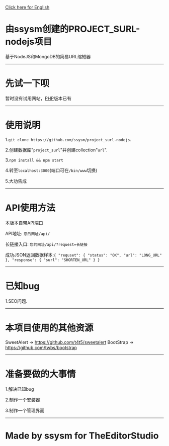 
[Click here for English](README.md)

# 由ssysm创建的PROJECT_SURL-nodejs项目

基于NodeJS和MongoDB的简易URL缩短器

----------------------------------------

# 先试一下呗

暂时没有试用网站，[PHP](http://theeditor.studio)版本已有


-----------------------------------------
# 使用说明

1.`git clone https://github.com/ssysm/project_surl-nodejs`.

2.创建数据库"`project_surl`"并创建collection"`url`".

3.`npm install && npm start`

4.转至`localhost:3000`(端口可在`/bin/www`切换)

5.大功告成

-----------------------------------------

# API使用方法

本版本自带API端口

API地址: `您的网址/api/`

长链接入口: `您的网址/api/?request=长链接`

成功JSON返回数据样本:``` {
"requset": {
"status": "OK",
"url": "LONG_URL"
},
"response": {
"surl": "SHORTEN_URL"
}
} ```

-----------------------------------------

# 已知bug

1.SEO问题.

--------------------------------------------

# 本项目使用的其他资源

SweetAlert -> https://github.com/t4t5/sweetalert
BootStrap -> https://github.com/twbs/bootstrap

--------------------------------------------

# 准备要做的大事情

1.解决已知bug

2.制作一个安装器

3.制作一个管理界面

---------------------------------------------

# Made by ssysm for TheEditorStudio